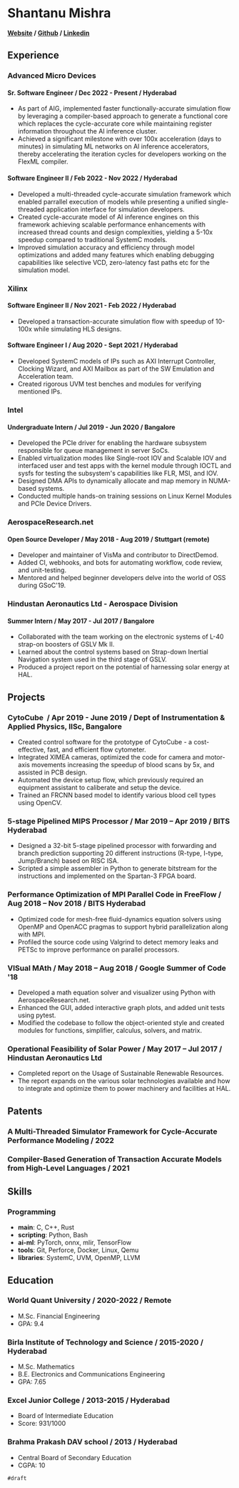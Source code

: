 # Shantanu Mishra

**[Website](https://8hantanu.net) / [Github](https://github.com/8hantanu) / [Linkedin](https://linkedin.com/in/8hantanu)**

## Experience

### Advanced Micro Devices

#### Sr. Software Engineer / Dec 2022 - Present / Hyderabad

- As part of AIG, implemented faster functionally-accurate simulation flow by leveraging a compiler-based approach to generate a functional core which replaces the cycle-accurate core while maintaining register information throughout the AI inference cluster.
- Achieved a significant milestone with over 100x acceleration (days to minutes) in simulating ML networks on AI inference accelerators, thereby accelerating the iteration cycles for developers working on the FlexML compiler.

#### Software Engineer II / Feb 2022 - Nov 2022 / Hyderabad

- Developed a multi-threaded cycle-accurate simulation framework which enabled parrallel execution of models while presenting a unified single-threaded application interface for simulation developers.
- Created cycle-accurate model of AI inference engines on this framework achieving scalable performance enhancements with increased thread counts and design complexities, yielding a 5-10x speedup compared to traditional SystemC models.
- Improved simulation accuracy and efficiency through model
optimizations and added many features which enabling debugging capabilities like selective VCD, zero-latency fast paths etc for the simulation model.

### Xilinx

#### Software Engineer II / Nov 2021 - Feb 2022 / Hyderabad

- Developed a transaction-accurate simulation flow with speedup of 10-100x while simulating HLS designs.

#### Software Engineer I / Aug 2020 - Sept 2021 / Hyderabad

- Developed SystemC models of IPs such as AXI Interrupt Controller, Clocking Wizard, and AXI Mailbox as part of the SW Emulation and Acceleration team.
- Created rigorous UVM test benches and modules for verifying mentioned IPs.

### Intel

#### Undergraduate Intern / Jul 2019 - Jun 2020 / Bangalore

- Developed the PCIe driver for enabling the hardware subsystem responsible for queue management in server SoCs.
- Enabled virtualization modes like Single-root IOV and Scalable IOV and interfaced user and test apps with the kernel module through IOCTL and sysfs for testing the subsystem's capabilities like FLR, MSI, and IOV.
- Designed DMA APIs to dynamically allocate and map memory in NUMA-based systems.
- Conducted multiple hands-on training sessions on Linux Kernel Modules and PCIe Device Drivers.

### AerospaceResearch.net

#### Open Source Developer / May 2018 - Aug 2019 / Stuttgart (remote)

- Developer and maintainer of VisMa and contributor to DirectDemod.
- Added CI, webhooks, and bots for automating workflow, code review, and unit-testing.
- Mentored and helped beginner developers delve into the world of OSS during GSoC'19.

### Hindustan Aeronautics Ltd - Aerospace Division

#### Summer Intern / May 2017 - Jul 2017 / Bangalore

- Collaborated with the team working on the electronic systems of L-40 strap-on boosters of GSLV Mk II.
- Learned about the control systems based on Strap-down Inertial Navigation system used in the third stage of GSLV.
- Produced a project report on the potential of harnessing solar energy at HAL.

## Projects

### CytoCube  / Apr 2019 - June 2019 / Dept of Instrumentation & Applied Physics, IISc, Bangalore

- Created control software for the prototype of CytoCube - a cost-effective, fast, and efficient flow cytometer.
- Integrated XIMEA cameras, optimized the code for camera and motor-axis movements increasing the speedup of blood scans by 5x, and assisted in PCB design.
- Automated the device setup flow, which previously required an equipment assistant to caliberate and setup the device.
- Trained an FRCNN based model to identify various blood cell types using OpenCV.

### 5-stage Pipelined MIPS Processor / Mar 2019 – Apr 2019 / BITS Hyderabad

- Designed a 32-bit 5-stage pipelined processor with forwarding and branch prediction supporting 20 different instructions (R-type, I-type, Jump/Branch) based on RISC ISA.
- Scripted a simple assembler in Python to generate bitstream for the instructions and implemented on the Spartan-3 FPGA board.

### Performance Optimization of MPI Parallel Code in FreeFlow / Aug 2018 – Nov 2018 / BITS Hyderabad

- Optimized code for mesh-free fluid-dynamics equation solvers using OpenMP and OpenACC pragmas to support hybrid parallelization along with MPI.
- Profiled the source code using Valgrind to detect memory leaks and PETSc to improve performance on parallel processors.

### VISual MAth / May 2018 – Aug 2018 / Google Summer of Code '18

- Developed a math equation solver and visualizer using Python with AerospaceResearch.net.
- Enhanced the GUI, added interactive graph plots, and added unit tests using pytest.
- Modified the codebase to follow the object-oriented style and created modules for functions, simplifier, calculus, solvers, and matrix.

### Operational Feasibility of Solar Power / May 2017 – Jul 2017 / Hindustan Aeronautics Ltd

- Completed report on the Usage of Sustainable Renewable Resources.
- The report expands on the various solar technologies available and how to integrate and optimize them to power machinery and facilities at HAL.

## Patents

### A Multi-Threaded Simulator Framework for Cycle-Accurate Performance Modeling / 2022

### Compiler-Based Generation of Transaction Accurate Models from High-Level Languages / 2021

## Skills

### Programming

- **main**: C, C++, Rust
- **scripting**: Python, Bash
- **ai-ml**: PyTorch, onnx, mlir, TensorFlow
- **tools**: Git, Perforce, Docker, Linux, Qemu
- **libraries**: SystemC, UVM, OpenMP, LLVM

## Education

### World Quant University / 2020-2022 / Remote

- M.Sc. Financial Engineering
- GPA: 9.4

### Birla Institute of Technology and Science / 2015-2020 / Hyderabad

- M.Sc. Mathematics
- B.E. Electronics and Communications Engineering
- GPA: 7.65

### Excel Junior College / 2013-2015 / Hyderabad

- Board of Intermediate Education
- Score: 931/1000

### Brahma Prakash DAV school / 2013 / Hyderabad

- Central Board of Secondary Education
- CGPA: 10

`#draft`
